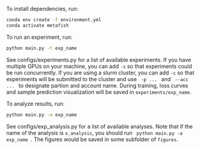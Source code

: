 To install dependencies, run:
```bash
conda env create -f environment.yml
conda activate metafish
```

To run an experiment, run:
```bash
python main.py -t exp_name
```
See configs/experiments.py for a list of available experiments. If you have multiple GPUs on your machine, you can add <code>-s</code> so that experiments could be run concurrently. If you are using a slurm cluster, you can add <code>-c</code> so that experiments will be submitted to the cluster and use <code> -p ... </code> and <code> --acc ... </code> to designate partion and account name. During training, loss curves and sample prediction visualization will be saved in <code>experiments/exp_name</code>.

To analyze results, run:
```bash
python main.py -a exp_name
```
See configs/exp_analysis.py for a list of available analyses. Note that if the name of the analysis is <code>x_analysis</code>, you should run <code> python main.py -a exp_name </code>. The figures would be saved in some subfolder of <code>figures</code>.